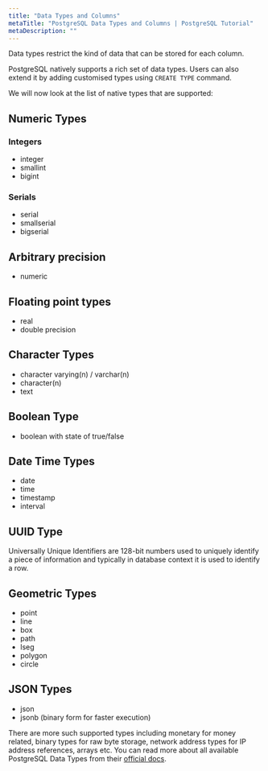 ```yaml
---
title: "Data Types and Columns"
metaTitle: "PostgreSQL Data Types and Columns | PostgreSQL Tutorial"
metaDescription: ""
---
```


Data types restrict the kind of data that can be stored for each column.

PostgreSQL natively supports a rich set of data types. Users can also extend it by adding customised types using `CREATE TYPE` command.

We will now look at the list of native types that are supported:

## Numeric Types

### Integers

- integer
- smallint
- bigint

### Serials

- serial
- smallserial
- bigserial

## Arbitrary precision

- numeric

## Floating point types

- real
- double precision

## Character Types

- character varying(n) / varchar(n)
- character(n)
- text

## Boolean Type

- boolean with state of true/false

## Date Time Types

- date
- time
- timestamp
- interval

## UUID Type

Universally Unique Identifiers are 128-bit numbers used to uniquely identify a piece of information and typically in database context it is used to identify a row.

## Geometric Types

- point
- line
- box
- path
- lseg
- polygon
- circle

## JSON Types

- json
- jsonb (binary form for faster execution)

There are more such supported types including monetary for money related, binary types for raw byte storage, network address types for IP address references, arrays etc. You can read more about all available PostgreSQL Data Types from their [official docs](https://www.postgresql.org/docs/13/datatype-net-types.html).
